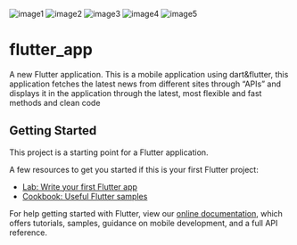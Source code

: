![image1](https://user-images.githubusercontent.com/75587814/160516089-9ef951cd-9582-452d-a696-e9b98580dc2c.jpeg)
![image2](https://user-images.githubusercontent.com/75587814/160516095-b19e5e8d-23a9-402b-8c54-66b530b0b5d8.jpeg)
![image3](https://user-images.githubusercontent.com/75587814/160516106-2d54c195-be78-4b9a-b799-1c7b2568978a.jpeg)
![image4](https://user-images.githubusercontent.com/75587814/160516111-5ac2ebfc-89f9-4ea4-ad7a-d4be3db36f60.jpeg)
![image5](https://user-images.githubusercontent.com/75587814/160516115-1021e00b-4484-4d9c-ad69-58fa56c1ec34.jpeg)

# flutter_app

A new Flutter application.
This is a mobile application using dart&flutter, this application fetches the latest news from different sites through “APIs” and displays it in the application through the latest, most flexible and fast methods and clean code

## Getting Started

This project is a starting point for a Flutter application.

A few resources to get you started if this is your first Flutter project:

- [Lab: Write your first Flutter app](https://flutter.dev/docs/get-started/codelab)
- [Cookbook: Useful Flutter samples](https://flutter.dev/docs/cookbook)

For help getting started with Flutter, view our
[online documentation](https://flutter.dev/docs), which offers tutorials,
samples, guidance on mobile development, and a full API reference.
